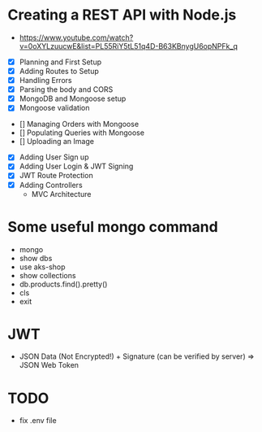 # Creating a REST API with Node.js
* https://www.youtube.com/watch?v=0oXYLzuucwE&list=PL55RiY5tL51q4D-B63KBnygU6opNPFk_q

* [x] Planning and First Setup
* [x] Adding Routes to Setup 
* [x] Handling Errors
* [x] Parsing the body and CORS
* [x] MongoDB and Mongoose setup 
* [x] Mongoose validation 
* [] Managing Orders with Mongoose
* [] Populating Queries with Mongoose
* [] Uploading an Image
* [x] Adding User Sign up
* [x] Adding User Login & JWT Signing
* [x] JWT Route Protection 
* [x] Adding Controllers
    - MVC Architecture

# Some useful mongo command 

* mongo
* show dbs
* use aks-shop
* show collections
* db.products.find().pretty()
* cls
* exit 


# JWT
* JSON Data (Not Encrypted!) + Signature (can be verified by server) => JSON Web Token 

# TODO
* fix .env file